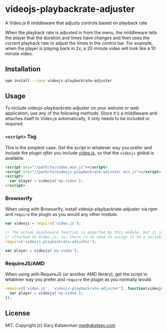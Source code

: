 # videojs-playbackrate-adjuster

A Video.js 6 middleware that adjusts controls based on playback rate

When the playback rate is adjusted in from the menu, the middleware tells the player that the duration and times have changes and then uses the current playback rate to adjust the times in the control bar.
For example, when the player is playing back in 2x, a 20 minute video will look like a 10 minute video.

## Installation

```sh
npm install --save videojs-playbackrate-adjuster
```

## Usage

To include videojs-playbackrate-adjuster on your website or web application, use any of the following methods.
Since it's a middleware and attaches itself to Video.js automatically,
it only needs to be included or required.

### `<script>` Tag

This is the simplest case. Get the script in whatever way you prefer and include the plugin _after_ you include [video.js][videojs], so that the `videojs` global is available.

```html
<script src="//path/to/video.min.js"></script>
<script src="//path/to/videojs-playbackrate-adjuster.min.js"></script>
<script>
  var player = videojs('my-video');
</script>
```

### Browserify

When using with Browserify, install videojs-playbackrate-adjuster via npm and `require` the plugin as you would any other module.

```js
var videojs = require('video.js');

// The actual middleware function is exported by this module, but it is also
// attached to Video.js; so, there is no need to assign it to a variable.
require('videojs-playbackrate-adjuster');

var player = videojs('my-video');
```

### RequireJS/AMD

When using with RequireJS (or another AMD library), get the script in whatever way you prefer and `require` the plugin as you normally would:

```js
require(['video.js', 'videojs-playbackrate-adjuster'], function(videojs) {
  var player = videojs('my-video');
});
```

## License

MIT. Copyright (c) Gary Katsevman <me@gkatsev.com>


[videojs]: http://videojs.com/
